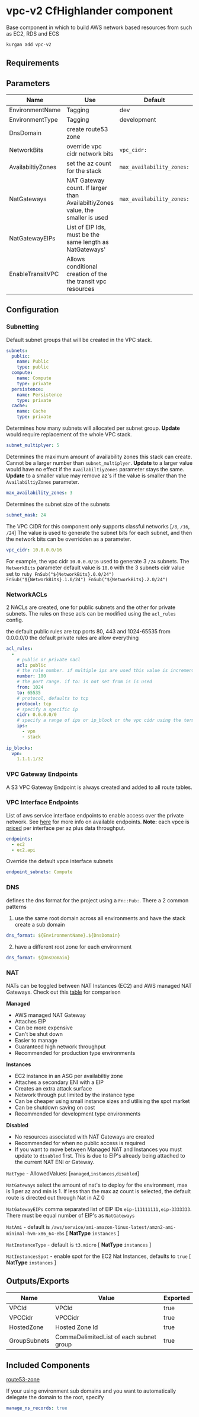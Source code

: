 # vpc-v2 CfHighlander component

Base component in which to build AWS network based resources from such as EC2, RDS and ECS

```bash
kurgan add vpc-v2
```

## Requirements

## Parameters

| Name | Use | Default | Global | Type | Allowed Values |
| ---- | --- | ------- | ------ | ---- | -------------- |
| EnvironmentName | Tagging | dev | true | string
| EnvironmentType | Tagging | development | true | string | ['development','production']
| DnsDomain | create route53 zone | | true | string
| NetworkBits | override vpc cidr network bits | `vpc_cidr:` | false | string
| AvailabiltiyZones | set the az count for the stack | `max_availability_zones:` | false | string
| NatGateways | NAT Gateway count. If larger than AvailabiltiyZones value, the smaller is used | `max_availability_zones:` | false | string
| NatGatewayEIPs | List of EIP Ids, must be the same length as NatGateways' | | false | CommaDelimitedList
| EnableTransitVPC | Allows conditional creation of the the transit vpc resources | 

## Configuration

### Subnetting

Default subnet groups that will be created in the VPC stack.
```yaml
subnets:
  public:
    name: Public
    type: public
  compute:
    name: Compute
    type: private
  persistence:
    name: Persistence
    type: private
  cache:
    name: Cache
    type: private
```

Determines how many subnets will allocated per subnet group.
**Update** would require replacement of the whole VPC stack.
```yaml
subnet_multiplyer: 5
```

Determines the maximum amount of availability zones this stack can create.
Cannot be a larger number than `subnet_multiplyer`.
**Update** to a larger value would have no effect if the `AvailabiltiyZones` parameter stays the same.
**Update** to a smaller value may remove az's if the value is smaller than the `AvailabiltiyZones` parameter.
```yaml
max_availability_zones: 3
```

Determines the subnet size of the subnets
```yaml
subnet_mask: 24
```

The VPC CIDR for this component only supports classful networks [`/8`, `/16`,` /24`]
The value is used to generate the subnet bits for each subnet, and then the network bits can be overridden as a parameter.
```yaml
vpc_cidr: 10.0.0.0/16
```

For example, the vpc cidr `10.0.0.0/16` used to generate 3 `/24` subnets.
The `NetworkBits` parameter default value is `10.0` with the 3 subnets cidr value set to 
    ```ruby
    FnSub("${NetworkBits}.0.0/24")
    FnSub("${NetworkBits}.1.0/24")
    FnSub("${NetworkBits}.2.0/24")
    ```

### NetworkACLs

2 NACLs are created, one for public subnets and the other for private subnets.
The rules on these acls can be modified using the `acl_rules` config.

the default public rules are tcp ports 80, 443 and 1024-65535 from 0.0.0.0/0
the default private rules are allow everything

```yaml
acl_rules:
  -
    # public or private nacl
    acl: public
    # the rule number. if multiple ips are used this value is incremented by 1 for each ip
    number: 100
    # the port range. if to: is not set from is is used
    from: 1024
    to: 65535
    # protocol, defaults to tcp
    protocol: tcp
    # specify a specific ip
    cidr: 0.0.0.0/0
    # specify a range of ips or ip_block or the vpc cidr using the term `stack`
    ips:
      - vpn
      - stack
      
ip_blocks:
  vpn:
    1.1.1.1/32
```

### VPC Gateway Endpoints

A S3 VPC Gateway Endpoint is always created and added to all route tables. 

### VPC Interface Endpoints

List of aws service interface endpoints to enable access over the private network.
See [here](https://docs.aws.amazon.com/vpc/latest/userguide/vpc-endpoints.html) for more info on available endpoints.
**Note:** each vpce is [priced](https://aws.amazon.com/privatelink/pricing/) per interface per az plus data throughput.

```yaml
endpoints:
  - ec2
  - ec2.api
```


Override the default vpce interface subnets

```yaml
endpoint_subnets: Compute
```

### DNS

defines the dns format for the project using a `Fn::Fub:`.
There a 2 common patterns

1. use the same root domain across all environments and have the stack create a sub domain 
```yaml
dns_format: ${EnvironmentName}.${DnsDomain}
```

2. have a different root zone for each environment
```yaml
dns_format: ${DnsDomain}
```

### NAT

NATs can be toggled between NAT Instances (EC2) and AWS managed NAT Gateways.
Check out this [table](https://docs.aws.amazon.com/vpc/latest/userguide/vpc-nat-comparison.html) for comparison

**Managed**

- AWS managed NAT Gateway
- Attaches EIP
- Can be more expensive
- Can't be shut down
- Easier to manage
- Guaranteed high network throughput
- Recommended for production type environments
    
**Instances**

- EC2 instance in an ASG per availabiltiy zone
- Attaches a secondary ENI with a EIP
- Creates an extra attack surface
- Network through put limited by the instance type
- Can be cheaper using small instance sizes and utilising the spot market
- Can be shutdown saving on cost
- Recommended for development type environments

**Disabled**

- No resources associated with NAT Gateways are created
- Recommended for when no public access is required
- If you want to move between Managed NAT and Instances you must update to `disabled` first. This is due to EIP's already being attached to the current NAT ENI or Gateway.

`NatType` - AllowedValues: [`managed`,`instances`,`disabled`]

`NatGateways` select the amount of nat's to deploy for the environment, max is 1 per az and min is 1. If less than the max az count is selected, the default route is directed out through Nat in AZ 0

`NatGatewayEIPs` comma separated list of EIP IDs `eip-111111111,eip-3333333`. There must be equal number of EIP's as `NatGateways`

`NatAmi` - default is `/aws/service/ami-amazon-linux-latest/amzn2-ami-minimal-hvm-x86_64-ebs` [ **NatType** `instances` ]

`NatInstanceType` - default is `t3.micro` [ **NatType** `instances` ]

`NatInstancesSpot` - enable spot for the EC2 Nat Instances, defaults to `true` [ **NatType** `instances` ]

## Outputs/Exports

| Name | Value | Exported |
| ---- | ----- | -------- |
| VPCId | VPCId | true
| VPCCidr | VPCCidr | true
| HostedZone | Hosted Zone Id | true
| GroupSubnets | CommaDelimitedList of each subnet group | true

## Included Components

[route53-zone](https://github.com/theonestack/hl-component-route53-zone)

If your using environment sub domains and you want to automatically delegate the domain to the root, specify 

```yaml
manage_ns_records: true
```